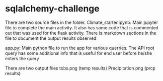 # sqlalchemy-challenge

There are two source files in the folder.
Climate_starter.ipynb: Main jupyter file to complete the main activity. It also has some code that is commented out that was used for the flask activity. There is markdown sections in the file to document the output results observed

app.py: Main python file to run the app for various querries. The API root query has some additional info that is useful for end user before he/she enters the query

There are two output files
 tobs.png (temp results) 
 Precipitation.png (prcp results)

